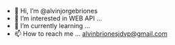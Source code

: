 - 👋 Hi, I’m @alvinjorgebriones
- 👀 I’m interested in WEB API ...
- 🌱 I’m currently learning ...
- 📫 How to reach me ... alvinbrionesjdvp@gmail.com

<!---
alvinjorgebriones/alvinjorgebriones is a ✨ special ✨ repository because its `README.md` (this file) appears on your GitHub profile.
You can click the Preview link to take a look at your changes.
--->
